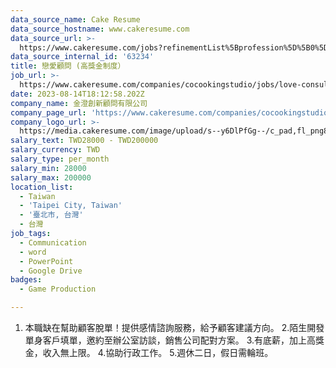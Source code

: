 ```yaml
---
data_source_name: Cake Resume
data_source_hostname: www.cakeresume.com
data_source_url: >-
  https://www.cakeresume.com/jobs?refinementList%5Bprofession%5D%5B0%5D=game-production&range%5Bsalary_range%5D%5Bmin%5D=100000
data_source_internal_id: '63234'
title: 戀愛顧問 (高獎金制度）
job_url: >-
  https://www.cakeresume.com/companies/cocookingstudio/jobs/love-consultant-high-bonus-system
date: 2023-08-14T18:12:58.202Z
company_name: 金澄創新顧問有限公司
company_page_url: 'https://www.cakeresume.com/companies/cocookingstudio'
company_logo_url: >-
  https://media.cakeresume.com/image/upload/s--y6DlPfGg--/c_pad,fl_png8,h_200,w_200/v1571633531/r22h96xjhmtoikxaimcy.png
salary_text: TWD28000 - TWD200000
salary_currency: TWD
salary_type: per_month
salary_min: 28000
salary_max: 200000
location_list:
  - Taiwan
  - 'Taipei City, Taiwan'
  - '臺北市, 台灣'
  - 台灣
job_tags:
  - Communication
  - word
  - PowerPoint
  - Google Drive
badges:
  - Game Production

---
```


1. 本職缺在幫助顧客脫單！提供感情諮詢服務，給予顧客建議方向。 2.陌生開發單身客戶填單，邀約至辦公室訪談，銷售公司配對方案。 3.有底薪，加上高獎金，收入無上限。 4.協助行政工作。 5.週休二日，假日需輪班。